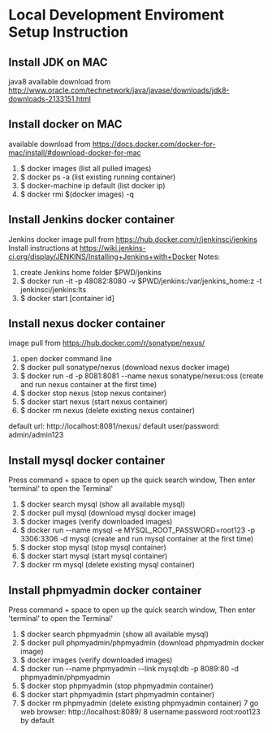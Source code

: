 # Local Development Enviroment Setup Instruction

## Install JDK on MAC
java8 available download from http://www.oracle.com/technetwork/java/javase/downloads/jdk8-downloads-2133151.html

## Install docker on MAC
available download from https://docs.docker.com/docker-for-mac/install/#download-docker-for-mac
1. $ docker images (list all pulled images)
2. $ docker ps -a (list existing running container)
3. $ docker-machine ip default (list docker ip)
4. $ docker rmi $(docker images) -q

## Install Jenkins docker container
Jenkins docker image pull from https://hub.docker.com/r/jenkinsci/jenkins
Install instructions at https://wiki.jenkins-ci.org/display/JENKINS/Installing+Jenkins+with+Docker
Notes:
1. create Jenkins home folder $PWD/jenkins
2. $ docker run -it -p 48082:8080 -v $PWD/jenkins:/var/jenkins_home:z -t jenkinsci/jenkins:lts
3. $ docker start [container id]


## Install nexus docker container
image pull from https://hub.docker.com/r/sonatype/nexus/

1. open docker command line
2. $ docker pull sonatype/nexus (download nexus docker image)
3. $ docker run -d -p 8081:8081 --name nexus sonatype/nexus:oss (create and run nexus container at the first time)
4. $ docker stop nexus (stop nexus container)
5. $ docker start nexus (start nexus container)
6. $ docker rm nexus (delete existing nexus container)

default url: http://localhost:8081/nexus/ 
default user/password: admin/admin123

## Install mysql docker container
Press command + space to open up the quick search window, Then enter 'terminal' to open the Terminal'
1. $ docker search mysql (show all available mysql)
2. $ docker pull mysql (download mysql docker image)
3. $ docker images (verify downloaded images)
3. $ docker run --name mysql -e MYSQL_ROOT_PASSWORD=root123 -p 3306:3306 -d mysql (create and run mysql container at the first time)
4. $ docker stop mysql (stop mysql container)
5. $ docker start mysql (start mysql container)
6. $ docker rm mysql (delete existing mysql container)

## Install phpmyadmin docker container
Press command + space to open up the quick search window, Then enter 'terminal' to open the Terminal'
1. $ docker search phpmyadmin (show all available mysql)
2. $ docker pull phpmyadmin/phpmyadmin (download phpmyadmin docker image)
3. $ docker images (verify downloaded images)
3. $ docker run --name phpmyadmin --link mysql:db -p 8089:80 -d phpmyadmin/phpmyadmin
4. $ docker stop phpmyadmin (stop phpmyadmin container)
5. $ docker start phpmyadmin (start phpmyadmin container)
6. $ docker rm phpmyadmin (delete existing phpmyadmin container)
7 go web browser: http://localhost:8089/
8 username:password root:root123 by default

